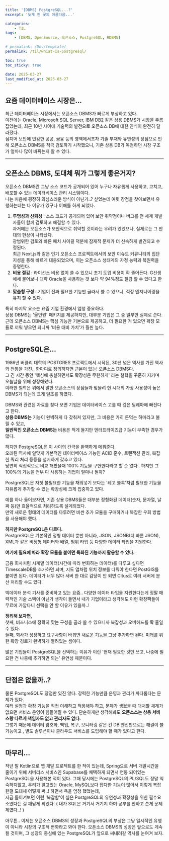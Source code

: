 ```yaml
---
title: '[DBMS] PostgreSQL...?'
excerpt: '늦게 핀 꽃의 아름다움...'

categories:
    - TIL
tags:
    - [DBMS, OpenSource, 오픈소스, PostgreSQL, RDBMS]

# permalink: /Dev/template/
permalink: /til/whiat-is-postgresql/

toc: true
toc_sticky: true

date: 2025-03-27
last_modified_at: 2025-03-27
---
```


## 요즘 데이터베이스 시장은...

최근 데이터베이스 시장에서는 오픈소스 DBMS가 빠르게 부상하고 있다.  
이전에는 Oracle, Microsoft SQL Server, IBM DB2 같은 상용 DBMS가 시장을 주름잡았는데, 최근 10년 사이에 기술력의 발전으로 오픈소스 DB에 대한 인식이 완전히 달라졌다.  
심지어 보안에 민감한 공공, 금융 등의 영역에서조차 기술 부채와 유연성의 장점으로 인해 오픈소스 DBMS를 적극 검토하기 시작했으니, 기존 상용 DB가 독점하던 시장 구조가 얼마나 많이 바뀌는지 알 수 있다.

---

## 오픈소스 DBMS, 도대체 뭐가 그렇게 좋은거지?

오픈소스 DBMS란 그냥 소스 코드가 공개되어 있어 누구나 자유롭게 사용하고, 고치고, 배포할 수 있는 데이터베이스 관리 시스템이다.  
나는 처음에 굉장히 의심스러운 방식이 아닌가..? 싶었는데 여럿 장점을 찾아보면서 유행하는데는 다 이유가 있구나 이해를 하게 되었다.

1. **투명성과 신뢰성** : 소스 코드가 공개되어 있어 보안 취약점이나 버그를 전 세계 개발자들이 함께 검토하고 해결할 수 있다.  
   과거에는 오픈소스가 보안적으로 취약할 것이라는 우려가 있었으나, 실제로는 그 반대의 현상이 나타났다.  
   광범위한 검토와 빠른 패치 사이클 덕분에 잠재적 문제가 더 신속하게 발견되고 수정된다.  
   최근 Next.js와 같은 인기 오픈소스 프로젝트에서의 보안 이슈도 커뮤니티의 집단 지성을 통해 빠르게 대응되었으며, 이는 오픈소스 생태계의 자정 능력과 복원력을 증명한다.
2. **비용 절감** : 라이선스 비용 없이 쓸 수 있으니 초기 도입 비용이 확 줄어든다. G선생에세 물어보니 대략 Oracle을 사용하는 것 보다 약 94%정도 절감 할 수 있다고 한다.
3. **맞춤형 구성** : 기업이 진짜 필요한 기능만 골라서 쓸 수 있으니, 적정 엔지니어링을 유지 할 수 있다.

특히 마지막 요소는 요즘 기업 환경에서 엄청 중요하다.  
상용 DBMS는 '올인원' 패키지를 제공하지만, 대부분 기업은 그 중 일부만 실제로 쓴다.  
근데 오픈소스 DBMS는 핵심 기능만 기본으로 제공하고, 더 필요한 거 있으면 확장 모듈로 끼워 넣으면 되니까 '비용 대비 가치'가 훨씬 높다.

---

## PostgreSQL은…

1986년 버클리 대학의 POSTGRES 프로젝트에서 시작된, 30년 넘은 역사를 가진 역사와 전통을 가진.. 한마디로 정의하자면 근본이 있는! 오픈소스 DBMS다.  
그 긴 시간 동안 '핵심에 충실하면서도 확장성은 무한하게' 라는 철학을 꾸준히 지키며 오늘날을 위해 성장해왔다.  
이러한 철학은 위에서 말한 오픈소스의 장점들과 맞물려 현 시대의 가장 사용성이 높은 DBMS가 되는데 크게 일조를 하였다.

DBMS와 관련된 자료를 찾다 보면 기업은 데이터베이스 고를 때 깊은 딜레마에 빠진다고 한다.  
**상용 DBMS는** 기능이 완벽하게 다 갖춰져 있지만, 그 비용은 가히 돈먹는 하마라고 불릴 수 있고,  
**일반적인 오픈소스 DBMS는** 비용은 적게 들지만 엔터프라이즈급 기능이 부족한 경우가 많다.

하지만 PostgreSQL은 이 사이의 간극을 완벽하게 메꿔준다.  
오래된 역사에 알맞게 기본적인 데이터베이스 기능인 ACID 준수, 트랜잭션 관리, 복잡한 쿼리 처리 등등을 철저하게 갖추고 있다.  
당연히 직접적으로 비교 해봤을때 100% 기능을 구현한다라고 할 순 없다.. 하지만 그 100%의 기능을 전부 다 사용하는 기업이 얼마나 될까?

PostgreSQL은 자칫 불필요한 기능을 채워넣기 보다는 '레고 블록'처럼 필요한 기능을 자유롭게 추가할 수 있는 확장성에 크게 집중하고 있다.

예를 하나 들어보자면, 기존 상용 DBMS들은 대부분 정형화된 데이터(숫자, 문자열, 날짜 등)만 효율적으로 처리하도록 설계되었다.  
만약 새로운 형태의 데이터를 다루려면 비싼 추가 모듈을 구매하거나 복잡한 우회 방법을 사용해야 했다.

**하지만 PostgreSQL은 다르다.**  
PostgreSQL은 기본적인 정형 데이터 뿐만 아니라, JSON, JSONB(더 빠른 JSON), XML과 같은 비정형 데이터와 배열, 범위 타입 등 다양한 데이터 타입을 지원한다.

**여기에 필요에 따라 확장 모듈을 붙이면 특화된 기능까지 활용할 수 있다.**

금융 회사처럼 시계열 데이터(시간에 따라 변화하는 데이터)를 다루고 싶다면 TimescaleDB를 추가하면 되며, 지도 앱처럼 위치 정보를 다뤄야 한다면 PostGIS를 붙이면 된다. 데이터가 너무 많아 서버 한 대로 감당이 안 되면 Citus로 여러 서버에 분산 처리할 수도 있다.

빅데이터 분석 기사를 준비하고 있는 요즘.. 다양한 데이터 타입을 지원한다는게 정말 매력적인 기술 스택이 아닌가 생각이 들면서 내가 기업이라고 생각해도 이런 확장팩들이 무료에 가깝다니 선택을 안 할 이유가 있을까..!

**정리해 보자면,**  
첫째, 비즈니스에 정확히 맞는 구성을 골라 쓸 수 있으니까 복잡성과 오버헤드를 확 줄일 수 있다.  
둘째, 회사가 성장하고 요구사항이 바뀌면 새로운 기능을 그냥 추가하면 된다. 미래를 위한 확장 경로가 완벽하게 열려있는 셈이다.

많은 기업들이 PostgreSQL을 선택하는 이유가 이런 '현재 필요한 것만 쓰고, 나중에 필요한 건 나중에 추가하면 되는' 유연성 때문이다.

---

## 단점은 없을까..?

물론 PostgreSQL도 장점만 있진 않다. 강력한 기능만큼 운영과 관리가 까다롭다는 문제가 있다.  
여러 설정과 확장 기능을 직접 이해하고 적용해야 하고, 문제가 생겼을 때 대처할 체계가 없으면 서비스 운영이 힘들어질 수 있다.
단순하게만 생각해봐도 **오픈소스는 상용 서비스랑 다르게 책임자도 없고 관리자도 없다.**  
그렇기 때문에 데이터 암호화, 백업, 복구, 모니터링 같은 건 DB 엔진만으로는 해결이 불가능이고 , 별도 솔루션이나 클라우드 서비스를 도입해야 할 때가 있다고 한다.

---

## 마무리…

작년 말 Kotlin으로 앱 개발 프로젝트를 한 적이 있는데, Spring으로 서버 개발시간을 줄이기 위해 서버리스 서비스인 Supabase를 채택하게 되면서 연동 되어있는 PostgreSQL을 사용해본 적이 있다.
그때 당시에는 PostgreSQL의 PL/SQL도 정말 익숙하지않고, 우리가 알고있는 Oracle, MySQL보다 잡다한 기능이 많아서 이렇게 복잡한걸 도대체 어떻게 써..! 하면서 욕을 엄청 했었는데,  
지금 돌이켜보면 이런 '복잡함'이 실은 PostgreSQL의 유연성과 확장성을 위한 필수요소였다는 걸 깨닫게 되었다. ( 내가 SQL은 거기서 거기지 하며 공부를 안하고 쓴게 문제제였다..! )

아무튼.. 이제는 오픈소스 DBMS의 성장과 PostgreSQL의 부상은 그냥 일시적인 유행이 아니라 시장의 구조적 변화라고 봐야 한다.
오픈소스 DBMS의 성장은 앞으로도 계속될 것이며, 그 성장의 중심에 있는 PostgreSQL가 앞으로 써내려갈 역사를 눈여겨 보자.
